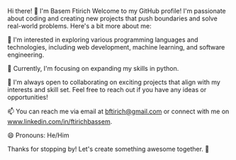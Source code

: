Hi there! 👋 I'm Basem Ftirich
Welcome to my GitHub profile! I'm passionate about coding and creating new projects that push boundaries and solve real-world problems. Here's a bit more about me:

👀 I'm interested in exploring various programming languages and technologies, including web development, machine learning, and software engineering.

🌱 Currently, I'm focusing on expanding my skills in python.

💞️ I'm always open to collaborating on exciting projects that align with my interests and skill set. Feel free to reach out if you have any ideas or opportunities!

📫 You can reach me via email at bftirich@gmail.com or connect with me on www.linkedin.com/in/ftirichbassem.

😄 Pronouns: He/Him

Thanks for stopping by! Let's create something awesome together. 🚀

